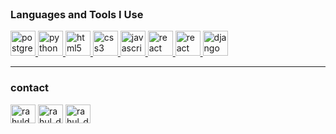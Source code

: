 

<br>
<h3 align="left">Languages and Tools I Use</h3>
<p align="left">
        <a href="https://github.com/mhtanmoy" target="_blank"> <img src="https://cdn.jsdelivr.net/npm/simple-icons@7.5.0/icons/postgresql.svg" alt="postgresql" width="40" height="40"/> </a>
    <a href="https://github.com/mhtanmoy" target="_blank"> <img src="https://cdn.jsdelivr.net/npm/simple-icons@7.5.0/icons/python.svg" alt="python" width="40" height="40"/> </a>
    <a href="https://github.com/mhtanmoy" target="_blank"> <img src="https://cdn.jsdelivr.net/npm/simple-icons@7.5.0/icons/html5.svg" alt="html5" width="40" height="40"/> </a>
    <a href="https://github.com/mhtanmoy" target="_blank"> <img src="https://cdn.jsdelivr.net/npm/simple-icons@7.5.0/icons/css3.svg" alt="css3" width="40" height="40"/> </a>
    <a href="https://github.com/mhtanmoy" target="_blank"> <img src="https://cdn.jsdelivr.net/npm/simple-icons@7.5.0/icons/javascript.svg" alt="javascript" width="40" height="40"/> </a>
      <a href="https://github.com/mhtanmoy" target="_blank"> <img src="https://cdn.jsdelivr.net/npm/simple-icons@7.5.0/icons/react.svg" alt="react" width="40" height="40"/> </a>
      <a href="https://github.com/mhtanmoy" target="_blank"> <img src="https://cdn.jsdelivr.net/npm/simple-icons@3.0.1/icons/next-dot-js.svg" alt="react" width="40" height="40"/> </a>
        <a href="https://github.com/mhtanmoy" target="_blank"> <img src="https://cdn.jsdelivr.net/npm/simple-icons@3.0.1/icons/django.svg" alt="django" width="40" height="40"/> </a>
      <hr>
    </p>
<h3 align="left">contact</h3>
<p align="left">
<a href="https://www.facebook.com/tanmoy.mht/" target="blank"><img align="center" src="https://cdn.jsdelivr.net/npm/simple-icons@3.0.1/icons/facebook.svg" alt="rahuldkjain" height="30" width="40" /></a>
<a href="https://www.instagram.com/mhtanmoy/" target="blank"><img align="center" src="https://cdn.jsdelivr.net/npm/simple-icons@3.0.1/icons/instagram.svg" alt="rahul_dk_jain" height="30" width="40" /></a>
<a href="https://www.linkedin.com/in/mahadi-hasan-tanmoy-71114520b/" target="blank"><img align="center" src="https://cdn.jsdelivr.net/npm/simple-icons@3.0.1/icons/linkedin.svg" alt="rahul_dk_jain" height="30" width="40" /></a>
</p>

